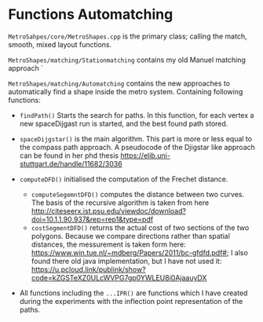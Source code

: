 # Functions Automatching 

`MetroSahpes/core/MetroShapes.cpp` is the primary class; calling the match, smooth, mixed layout functions. 



`MetroShapes/matching/Stationmatching` contains my old Manuel matching approach `



`MetroShapes/matching/Automatching` contains the new approaches to automatically find a shape inside the metro system. Containing following functions: 

+ `findPath()` Starts the search for paths. In this function, for each vertex a new spaceDijgast run is started, and the best found path stored. 
+ `spaceDijgstar()` is the main algorithm. This part is more or less equal to the compass path approach. A pseudocode of the Djigstar like approach can be found in her phd thesis https://elib.uni-stuttgart.de/handle/11682/3036
+ `computeDFD()` initialised the computation of the Frechet distance.
  + `computeSegemntDFD()` computes the distance between two curves. The basis of the recursive algorithm is taken from here http://citeseerx.ist.psu.edu/viewdoc/download?doi=10.1.1.90.937&rep=rep1&type=pdf
  + `costSegmentDFD()` returns the actual cost of two sections of the two polygons. Because we compare directions rather than spatial distances, the messurement is taken form here: https://www.win.tue.nl/~mdberg/Papers/2011/bc-gfdfd.pdf#; I also found there old java implementation, but I have not used it: https://u.pcloud.link/publink/show?code=kZGSTeXZ0ULcWVPG7gp0YWLEU8i0AjaauyDX

+ All functions including the `...IPR()` are functions which I have created during the experiments with the inflection point representation of the paths. 